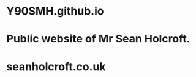 Y90SMH.github.io
================
Public website of Mr Sean Holcroft.
===================================
seanholcroft.co.uk
==================
